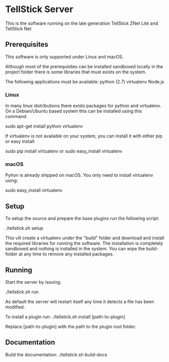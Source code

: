# TellStick Server

This is the software running on the late generation TellStick ZNet Lite and
TellStick Net

## Prerequisites

This software is only supported under Linux and macOS.

Although most of the prerequisites can be installed sandboxed locally in the
project folder there is some libraries that must exists on the system.

The following applications must be available:
python (2.7)
virtualenv
Node.js

### Linux

In many linux distributions there exists packages for python and virtualenv.
On a Debian/Ubuntu based system this can be installed using this command:

sudo apt-get install python virtualenv

If virtualenv is not available on your system, you can install it with either
pip or easy install:

sudo pip install virtualenv
or
sudo easy_install virtualenv

### macOS

Pyhon is already shipped on macOS. You only need to install virtualenv using:

sudo easy_install virtualenv

## Setup

To setup the source and prepare the base plugins run the following script:

./tellstick.sh setup

This vill create a virtualenv under the "build" folder and download and install
the required libraries for running the software.
The installation is completely sandboxed and nothing is installed in the system.
You can wipe the build-folder at any time to remove any installed packages.

## Running

Start the server by issuing:

./tellstick.sh run

As default the server will restart itself any time it detects a file has been
modified.

To install a plugin run:
./tellstick.sh install [path-to-plugin]

Replace [path-to-plugin] with the path to the plugin root folder.

## Documentation

Build the documentation:
./tellstick.sh build-docs
